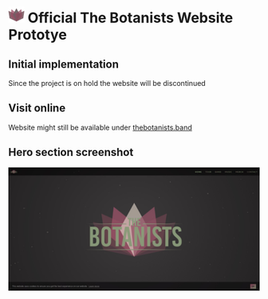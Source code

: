 # ![Hero section screenshot](https://raw.githubusercontent.com/src-dbgr/thebotanists/master/favicon.png "Hero Section") Official The Botanists Website Prototye

## Initial implementation

Since the project is on hold the website will be discontinued

## Visit online

Website might still be available under [thebotanists.band](https://thebotanists.band)

## Hero section screenshot

![Hero section screenshot](https://raw.githubusercontent.com/src-dbgr/thebotanists/master/thebotanists.band.jpg "Hero Section")
